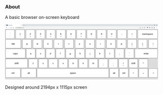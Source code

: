 ### About

A basic browser on-screen keyboard

<img src="./web-keyboard.png"/>

Designed around 2194px x 1115px screen
